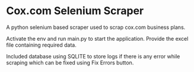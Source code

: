 # Cox.com Selenium Scraper

A python selenium based scraper used to scrap cox.com business plans.

Activate the env and run main.py to start the application.
Provide the excel file containing required data.

Included database using SQLITE to store logs if there is any error while scraping which can be fixed using Fix Errors button.
